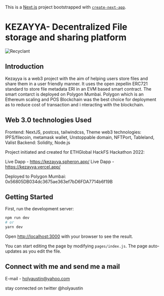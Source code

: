 This is a [Next.js](https://nextjs.org/) project bootstrapped with [`create-next-app`](https://github.com/zeit/next.js/tree/canary/packages/create-next-app).


# KEZAYYA- Decentralized File storage and sharing platform
![Recyclant](https://bafkreievjsq4glmoz4lzvwob6yfsaifpbufsnj47oz47ml4oa6dh4enhbi.ipfs.nftstorage.link/)

## Introduction
Kezayya is a web3 project with the aim of helping users store files and share them in a user friendly manner. It uses the open zepellin ERC721 standard to store file metadata ERI in an EVM based smart contract. The smart contarct is deployed on Polygon Mumbai. Polygon which is an Ethereum scaling and POS Blockchain was the best choice for deployment as to reduce cost of transaction and i nteracting with the blockchain.
 

## Web 3.0 technologies Used

Frontend: NextJS, postcss, tailwindcss, Theme
web3 technologies: IPFS/filecoin, metamask wallet, Unstoppable domain, NFTPort, Tableland, Valist
Backend: Solidity, Node.js

Project initiated and created for ETHGlobal HackFS Hackathon 2022:  

Live Dapp - https://kezayya.spheron.app/
Live Dapp - https://kezayya.vercel.app/

Deployed to Polygon Mumbai: 0x56805DB034dc3675ae363ef7bD6FDA7714b6f19B

## Getting Started

First, run the development server:

```bash
npm run dev
# or
yarn dev
```

Open [http://localhost:3000](http://localhost:3000) with your browser to see the result.

You can start editing the page by modifying `pages/index.js`. The page auto-updates as you edit the file.

## Connect with me and send me a mail

E-mail - holyaustin@yahoo.com

stay connected on twitter @holyaustin
